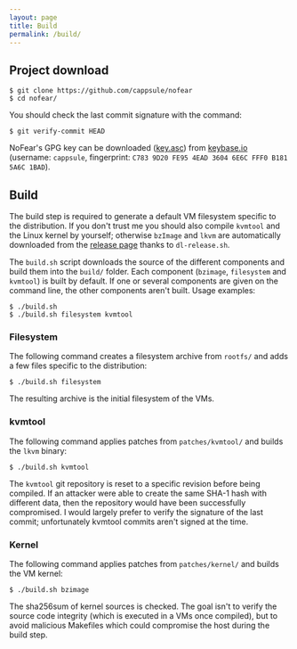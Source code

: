 ```yaml
---
layout: page
title: Build
permalink: /build/
---
```


## Project download

    $ git clone https://github.com/cappsule/nofear
    $ cd nofear/

You should check the last commit signature with the command:

    $ git verify-commit HEAD

NoFear's GPG key can be downloaded
([key.asc](https://keybase.io/cappsule/key.asc)) from
[keybase.io](https://keybase.io/cappsule) (username: `cappsule`, fingerprint:
`C783 9D20 FE95 4EAD 3604 6E6C FFF0 B181 5A6C 1BAD`).



## Build

The build step is required to generate a default VM filesystem specific to the
distribution. If you don't trust me you should also compile `kvmtool` and the
Linux kernel by yourself; otherwise `bzImage` and `lkvm` are automatically
downloaded from the [release page](https://github.com/cappsule/nofear/releases)
thanks to `dl-release.sh`.

The `build.sh` script downloads the source of the different components and build
them into the `build/` folder. Each component (`bzimage`, `filesystem` and
`kvmtool`) is built by default. If one or several components are given on the
command line, the other components aren't built. Usage examples:

    $ ./build.sh
    $ ./build.sh filesystem kvmtool


### Filesystem

The following command creates a filesystem archive from `rootfs/` and adds a few
files specific to the distribution:

    $ ./build.sh filesystem

The resulting archive is the initial filesystem of the VMs.


### kvmtool

The following command applies patches from `patches/kvmtool/` and builds the
`lkvm` binary:

    $ ./build.sh kvmtool

The `kvmtool` git repository is reset to a specific revision before being
compiled. If an attacker were able to create the same SHA-1 hash with different
data, then the repository would have been successfully compromised. I would
largely prefer to verify the signature of the last commit; unfortunately kvmtool
commits aren't signed at the time.


### Kernel

The following command applies patches from `patches/kernel/` and builds the VM
kernel:

    $ ./build.sh bzimage

The sha256sum of kernel sources is checked. The goal isn't to verify the source
code integrity (which is executed in a VMs once compiled), but to avoid
malicious Makefiles which could compromise the host during the build step.
